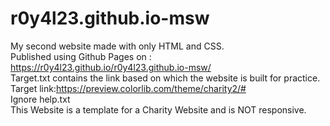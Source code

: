 # r0y4l23.github.io-msw<br>
My second website made with only HTML and CSS.<br>
Published using Github Pages on : https://r0y4l23.github.io/r0y4l23.github.io-msw/<br>
Target.txt contains the link based on which the website is built for practice.<br>
Target link:https://preview.colorlib.com/theme/charity2/#<br>
Ignore help.txt<br>
This Website is a template for a Charity Website and is NOT responsive.
